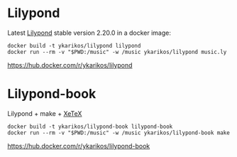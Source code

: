 # Lilypond

Latest [Lilypond](http://lilypond.org/) stable version 2.20.0 in a docker image:

```
docker build -t ykarikos/lilypond lilypond
docker run --rm -v "$PWD:/music" -w /music ykarikos/lilypond music.ly
```

https://hub.docker.com/r/ykarikos/lilypond

# Lilypond-book

Lilypond + make + [XeTeX](https://www.tug.org/xetex/)

```
docker build -t ykarikos/lilypond-book lilypond-book
docker run --rm -v "$PWD:/music" -w /music ykarikos/lilypond-book make
```

https://hub.docker.com/r/ykarikos/lilypond-book
